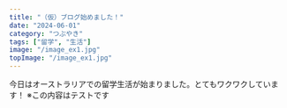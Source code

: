 ```yaml
---
title: "（仮）ブログ始めました！"
date: "2024-06-01"
category: "つぶやき"
tags: ["留学", "生活"]
image: "/image_ex1.jpg"
topImage: "/image_ex1.jpg"
---
```


今日はオーストラリアでの留学生活が始まりました。とてもワクワクしています！
※この内容はテストです
